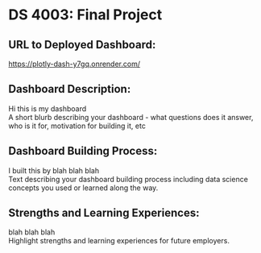 # DS 4003: Final Project

## URL to Deployed Dashboard:
https://plotly-dash-y7gq.onrender.com/

## Dashboard Description:
Hi this is my dashboard \
A short blurb describing your dashboard - what questions does it answer, who is it for, motivation for building it, etc

## Dashboard Building Process:
I built this by blah blah blah \
Text describing your dashboard building process including data science concepts you used or learned along the way.

## Strengths and Learning Experiences:
blah blah blah \
Highlight strengths and learning experiences for future employers.
